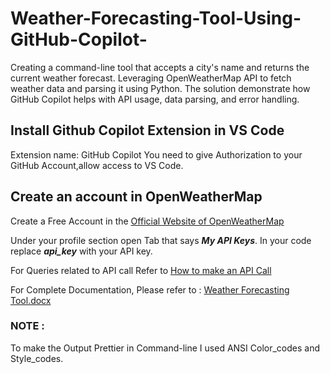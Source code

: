 # Weather-Forecasting-Tool-Using-GitHub-Copilot-
Creating a command-line tool that accepts a city's name and returns the current weather forecast. Leveraging OpenWeatherMap API to fetch weather data and parsing it using Python. The solution demonstrate how GitHub Copilot helps with API usage, data parsing, and error handling.

## Install Github Copilot Extension in VS Code
Extension name: GitHub Copilot
You need to give Authorization to your GitHub Account,allow access to VS Code.

## Create an account in OpenWeatherMap
Create a Free Account in the [Official Website of OpenWeatherMap](https://openweathermap.org/)

Under your profile section open Tab that says ***My API Keys***. In your code replace ***api_key*** with your API key.

For Queries related to API call 
Refer to [How to make an API Call](https://openweathermap.org/current)

For Complete Documentation, Please refer to : 
[Weather Forecasting Tool.docx](https://github.com/Altaf-10/Weather-Forecasting-Tool-Using-GitHub-Copilot-/files/11584903/Weather.Forecasting.Tool.docx)

### NOTE : 
To make the Output Prettier in Command-line I used ANSI Color_codes and Style_codes.
